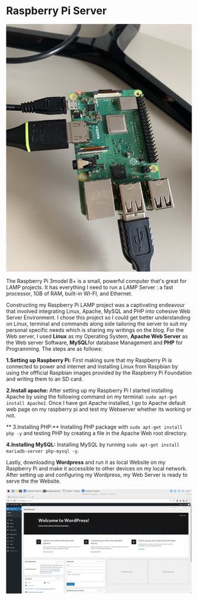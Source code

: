 # Raspberry Pi Server

<img src="and.jpg" alt="and" width="900"/>

The Raspberry Pi 3model B+ is a small, powerful computer that's great for LAMP projects. It has everything I need to run a LAMP Server : a fast processor, 1GB of RAM, built-in WI-FI, and Ethernet.

Constructing my Raspberry Pi LAMP project  was a captivating endeavour that involved integrating Linux, Apache, MySQL and PHP into cohesive Web Server Environment. I chose this project so I could get better understanding on Linux, terminal and commands along side tailoring the server to suit my personal specific needs which is sharing my writings on the blog.
For the Web server, I used **Linux** as my Operating System, **Apache Web Server** as the Web server Software, **MySQL**for database Management and **PHP** for Programming. The steps are as follows:

**1.Setting up Raspberry Pi:** First making  sure that my Raspberry Pi is connected to power and internet and installing Linux from Raspbian by using the offficial Raspbian images provided by the Raspberry Pi Foundation and writing them to an SD card.

**2.Install apache:** After setting up my Raspberry Pi I started installing Apache by using the following command on my terminal: `sudo apt-get install Apache2`. Once I have got Apache installed, I go to Apache default web page on my raspberry pi and test my Webserver whether its working or not. 

** 3.Installing PHP:** Installing PHP package with `sudo apt-get install php -y` and testing PHP by creating a file in the Apache Web root directory.
 
**4.Installing MySQL:** Installing MySQL by running `sudo apt-get install mariadb-server php-mysql -y`.

Lastly, downloading **Wordpress** and run it as local Website on my Raspberry Pi and make it accessible to other devices on my local network. After setting up and configuring my Wordpress, my Web Server is ready to serve the the Website.


<img src="sebat.png" alt="sebat" width="900"/>













